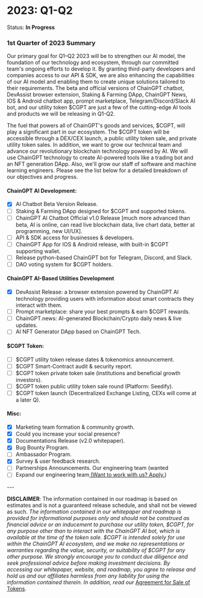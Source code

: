 # 2023: Q1-Q2

Status: **In Progress**

### 1st Quarter of 2023 Summary

Our primary goal for Q1–Q2 2023 will be to strengthen our AI model, the foundation of our technology and ecosystem, through our committed team's ongoing efforts to develop it. By granting third-party developers and companies access to our API & SDK, we are also enhancing the capabilities of our AI model and enabling them to create unique solutions tailored to their requirements. The beta and official versions of ChainGPT chatbot, DevAssist browser extension, Staking & Farming DApp, ChainGPT News, IOS & Android chatbot app, prompt marketplace, Telegram/Discord/Slack AI bot, and our utility token $CGPT are just a few of the cutting-edge AI tools and products we will be releasing in Q1-Q2.

The fuel that powers all of ChainGPT's goods and services, $CGPT, will play a significant part in our ecosystem. The $CGPT token will be accessible through a DEX/CEX launch, a public utility token sale, and private utility token sales. In addition, we want to grow our technical team and advance our revolutionary blockchain technology powered by AI. We will use ChainGPT technology to create AI-powered tools like a trading bot and an NFT generation DApp. Also, we'll grow our staff of software and machine learning engineers. Please see the list below for a detailed breakdown of our objectives and progress.

#### ChainGPT AI Development:

* [x] AI Chatbot Beta Version Release.
* [ ] Staking & Farming DApp designed for $CGPT and supported tokens.
* [ ] ChainGPT AI Chatbot Official v1.0 Release \[much more advanced than beta, AI is online, can read live blockchain data, live chart data, better at programming, new UI/UX].
* [ ] API & SDK access for businesses & developers.
* [ ] ChainGPT App for IOS & Android release, with built-in $CGPT supporting wallet.
* [ ] Release python-based ChainGPT bot for Telegram, Discord, and Slack.
* [ ] DAO voting system for $CGPT holders.

#### ChainGPT AI-Based Utilities Development

* [x] DevAssist Release:  a browser extension powered by ChainGPT AI technology providing users with information about smart contracts they interact with them.
* [ ] Prompt marketplace: share your best prompts & earn $CGPT rewards.
* [ ] ChainGPT.news: AI-generated Blockchain/Crypto daily news & live updates.
* [ ] AI NFT Generator DApp based on ChainGPT Tech.

#### $CGPT Token:

* [ ] $CGPT utility token release dates & tokenomics announcement.
* [ ] $CGPT Smart-Contract audit & security report.
* [ ] $CGPT token private token sale (institutions and beneficial growth investors).
* [ ] $CGPT token public utility token sale round (Platform: Seedify).
* [ ] $CGPT token launch (Decentralized Exchange Listing, CEXs will come at a later Q).

#### Misc:

* [x] Marketing team formation & community growth.
* [x] Could you increase your social presence?
* [x] Documentations Release (v2.0 whitepaper).
* [x] Bug Bounty Program.
* [ ] Ambassador Program.
* [x] Survey & user feedback research.
* [ ] Partnerships Announcements. Our engineering team (wanted
* [ ] Expand our engineering team[ (Want to work with us? Apply.](../v.-work-with-us/))

\---

**DISCLAIMER**: The information contained in our roadmap is based on estimates and is not a guaranteed release schedule, and shall not be viewed as such. _The information contained in our whitepaper and roadmap is provided for informational purposes only and should not be construed as financial advice or an inducement to purchase our utility token, $CGPT, for any purpose other than to interact with the ChainGPT AI bot, which is available at the time of the token sale. $CGPT is intended solely for use within the ChainGPT AI ecosystem, and we make no representations or warranties regarding the value, security, or suitability of $CGPT for any other purpose. We strongly encourage you to conduct due diligence and seek professional advice before making investment decisions. By accessing our whitepaper, website, and roadmap, you agree to release and hold us and our affiliates harmless from any liability for using the information contained therein.  In addition, read our_ [Agreement for Sale of Tokens](https://www.chaingpt.org/licences).
